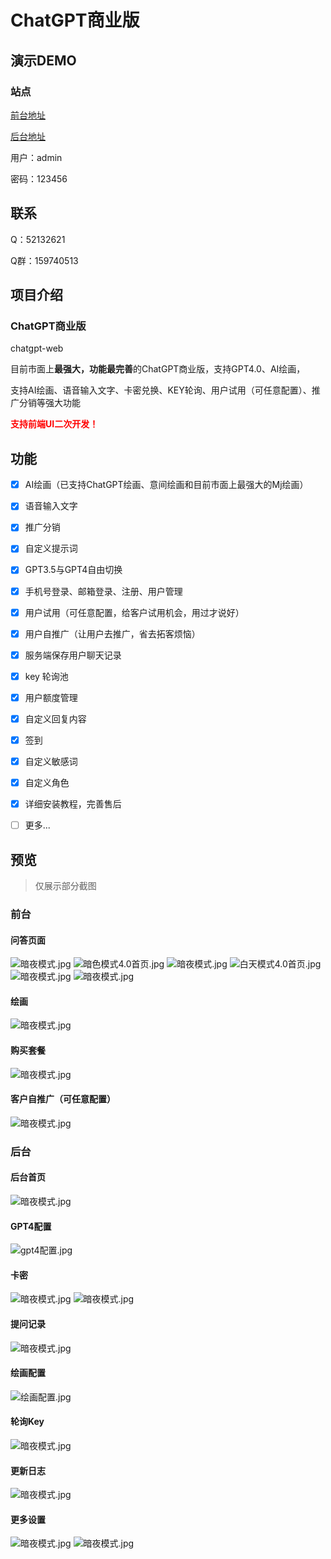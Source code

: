 # ChatGPT商业版

## 演示DEMO

### 站点

[前台地址](https://chat.gt-it.cn)

[后台地址](https://chat.gt-it.cn/admin)

用户：admin

密码：123456

## 联系

Q：52132621

Q群：159740513

## 项目介绍

### ChatGPT商业版

chatgpt-web

目前市面上**最强大，功能最完善**的ChatGPT商业版，支持GPT4.0、AI绘画，

支持AI绘画、语音输入文字、卡密兑换、KEY轮询、用户试用（可任意配置）、推广分销等强大功能

**<span style="color:red">支持前端UI二次开发！</span>**

## 功能

- [x] AI绘画（已支持ChatGPT绘画、意间绘画和目前市面上最强大的Mj绘画）

- [x] 语音输入文字

- [x] 推广分销

- [x] 自定义提示词

- [x] GPT3.5与GPT4自由切换

- [x] 手机号登录、邮箱登录、注册、用户管理

- [x] 用户试用（可任意配置，给客户试用机会，用过才说好）

- [x] 用户自推广（让用户去推广，省去拓客烦恼）

- [x] 服务端保存用户聊天记录

- [x] key 轮询池

- [x] 用户额度管理

- [x] 自定义回复内容
- [x] 签到

- [x] 自定义敏感词

- [x] 自定义角色

- [x] 详细安装教程，完善售后

- [ ] 更多...

## 预览

> 仅展示部分截图
> 
### 前台

#### 问答页面

![暗夜模式.jpg](演示图/前台/暗夜模式.jpg)
![暗色模式4.0首页.jpg](演示图/前台/暗色模式4.0首页.jpg)
![暗夜模式.jpg](演示图/前台/白天模式.jpg)
![白天模式4.0首页.jpg](演示图/前台/白天模式4.0首页.jpg)
![暗夜模式.jpg](演示图/前台/注册.jpg)
![暗夜模式.jpg](演示图/前台/开通会员弹出.jpg)

#### 绘画

![暗夜模式.jpg](演示图/前台/绘画演示.png)

#### 购买套餐

![暗夜模式.jpg](演示图/前台/购买套餐.jpg)

#### 客户自推广（可任意配置）

![暗夜模式.jpg](演示图/前台/推广.jpg)

### 后台

#### 后台首页

![暗夜模式.jpg](演示图/后台/后台首页.jpg)

#### GPT4配置

![gpt4配置.jpg](演示图/后台/gpt4配置.jpg)

#### 卡密

![暗夜模式.jpg](演示图/后台/卡密.jpg)
![暗夜模式.jpg](演示图/后台/卡密生成.jpg)

#### 提问记录

![暗夜模式.jpg](演示图/后台/提问记录.jpg)

#### 绘画配置

![绘画配置.jpg](演示图/后台/绘画配置.jpg)

#### 轮询Key

![暗夜模式.jpg](演示图/后台/轮询KEY设置.jpg)

#### 更新日志

![暗夜模式.jpg](演示图/后台/更新日志.jpg)

#### 更多设置

![暗夜模式.jpg](演示图/后台/部分设置.jpg)
![暗夜模式.jpg](演示图/后台/部分设置2.jpg)
